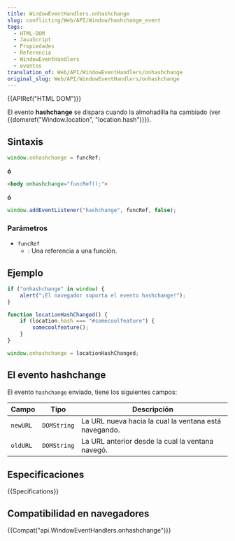 ```yaml
---
title: WindowEventHandlers.onhashchange
slug: conflicting/Web/API/Window/hashchange_event
tags:
  - HTML-DOM
  - JavaScript
  - Propiedades
  - Referencia
  - WindowEventHandlers
  - eventos
translation_of: Web/API/WindowEventHandlers/onhashchange
original_slug: Web/API/WindowEventHandlers/onhashchange
---
```


{{APIRef("HTML DOM")}}

El evento **hashchange** se dispara cuando la almohadilla ha cambiado (ver {{domxref("Window.location", "location.hash")}}).

## Sintaxis

```js
window.onhashchange = funcRef;
```

**ó**

```html
<body onhashchange="funcRef();">
```

**ó**

```js
window.addEventListener("hashchange", funcRef, false);
```

### Parámetros

- `funcRef`
  - : Una referencia a una función.

## Ejemplo

```js
if ("onhashchange" in window) {
    alert("¡El navegador soporta el evento hashchange!");
}

function locationHashChanged() {
    if (location.hash === "#somecoolfeature") {
        somecoolfeature();
    }
}

window.onhashchange = locationHashChanged;
```

## El evento hashchange

El evento `hashchange` enviado, tiene los siguientes campos:

| Campo                                                 | Tipo        | Descripción                                           |
| ----------------------------------------------------- | ----------- | ----------------------------------------------------- |
| `newURL` | `DOMString` | La URL nueva hacia la cual la ventana está navegando. |
| `oldURL` | `DOMString` | La URL anterior desde la cual la ventana navegó.      |

## Especificaciones

{{Specifications}}

## Compatibilidad en navegadores

{{Compat("api.WindowEventHandlers.onhashchange")}}
